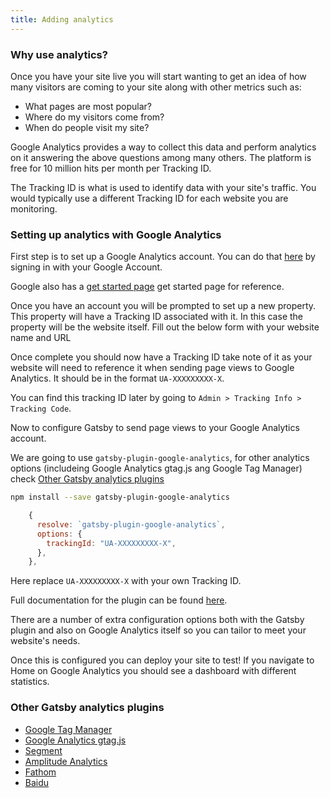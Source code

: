 ```yaml
---
title: Adding analytics
---
```


### Why use analytics?

Once you have your site live you will start wanting to get an idea of how many visitors are coming to your site along with other metrics such as:

- What pages are most popular?
- Where do my visitors come from?
- When do people visit my site?

Google Analytics provides a way to collect this data and perform analytics on it answering the above questions among many others. The platform is free for 10 million hits per month per Tracking ID.

The Tracking ID is what is used to identify data with your site's traffic. You would typically use a different Tracking ID for each website you are monitoring.

### Setting up analytics with Google Analytics

First step is to set up a Google Analytics account. You can do that [here](https://analytics.google.com/) by signing in with your Google Account.

Google also has a [get started page](https://support.google.com/analytics/answer/1008015?hl=en) get started page for reference.

Once you have an account you will be prompted to set up a new property. This property will have a Tracking ID associated with it. In this case the property will be the website itself. Fill out the below form with your website name and URL

Once complete you should now have a Tracking ID take note of it as your website will need to reference it when sending page views to Google Analytics. It should be in the format `UA-XXXXXXXXX-X`.

You can find this tracking ID later by going to `Admin > Tracking Info > Tracking Code`.

Now to configure Gatsby to send page views to your Google Analytics account.

We are going to use `gatsby-plugin-google-analytics`, for other analytics options (includeing Google Analytics gtag.js ang Google Tag Manager) check [Other Gatsby analytics plugins](#other-plugins)

```bash
npm install --save gatsby-plugin-google-analytics
```

```js:title=gatsby-config.js
    {
      resolve: `gatsby-plugin-google-analytics`,
      options: {
        trackingId: "UA-XXXXXXXXX-X",
      },
    },
```

Here replace `UA-XXXXXXXXX-X` with your own Tracking ID.

Full documentation for the plugin can be found [here](/packages/gatsby-plugin-google-analytics/).

There are a number of extra configuration options both with the Gatsby plugin and also on Google Analytics itself so you can tailor to meet your website's needs.

Once this is configured you can deploy your site to test! If you navigate to Home on Google Analytics you should see a dashboard with different statistics.

### Other Gatsby analytics plugins
- [Google Tag Manager](/packages/gatsby-plugin-google-tagmanager/)
- [Google Analytics gtag.js](/packages/gatsby-plugin-gtag/)
- [Segment](/packages/gatsby-plugin-segment)
- [Amplitude Analytics](/packages/gatsby-plugin-amplitude-analytics)
- [Fathom](/packages/gatsby-plugin-fathom/)
- [Baidu](/packages/gatsby-plugin-baidu-analytics/)
